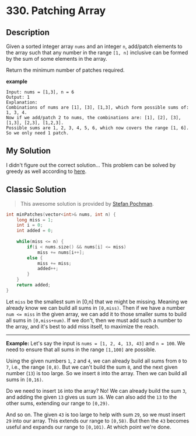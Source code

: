 # 330. Patching Array
## Description
Given a sorted integer array `nums` and an integer `n`, add/patch elements to the array such that any number in the range `[1, n]` inclusive can be formed by the sum of some elements in the array.

Return the minimum number of patches required.

**example**
```
Input: nums = [1,3], n = 6
Output: 1
Explanation:
Combinations of nums are [1], [3], [1,3], which form possible sums of: 1, 3, 4.
Now if we add/patch 2 to nums, the combinations are: [1], [2], [3], [1,3], [2,3], [1,2,3].
Possible sums are 1, 2, 3, 4, 5, 6, which now covers the range [1, 6].
So we only need 1 patch.
```

## My Solution
I didn't figure out the correct solution... This problem can be solved by greedy as well according to [here](https://leetcode.com/problems/patching-array/discuss/78495/Share-my-thinking-process).


## Classic Solution
> This awesome solution is provided by [Stefan Pochman](https://leetcode.com/problems/patching-array/discuss/78488/Solution-%2B-explanation).

```C++
int minPatches(vector<int>& nums, int n) {
    long miss = 1; 
    int i = 0;
    int added = 0;
    
    while(miss <= n) {
        if(i < nums.size() && nums[i] <= miss)
            miss += nums[i++];
        else {
            miss += miss;
            added++;
        }
    }
    return added;
}
```

Let `miss` be the smallest sum in [0,n] that we might be missing. Meaning we already know we can build all sums in `[0,miss)`. Then if we have a number `num <= miss` in the given array, we can add it to those smaller sums to build all sums in `[0,miss+num)`. If we don't, then we must add such a number to the array, and it's best to add miss itself, to maximize the reach.

---

**Example:** Let's say the input is `nums = [1, 2, 4, 13, 43]` and `n = 100`. We need to ensure that all sums in the range `[1,100]` are possible.

Using the given numbers `1`, `2` and `4`, we can already build all sums from `0` to `7`, i.e., the range `[0,8)`. But we can't build the sum `8`, and the next given number (`13`) is too large. So we insert `8` into the array. Then we can build all sums in `[0,16)`.

Do we need to insert `16` into the array? No! We can already build the sum `3`, and adding the given `13` gives us sum `16`. We can also add the `13` to the other sums, extending our range to `[0,29)`.

And so on. The given `43` is too large to help with sum `29`, so we must insert `29` into our array. This extends our range to `[0,58)`. But then the `43` becomes useful and expands our range to `[0,101)`. At which point we're done.
